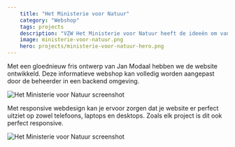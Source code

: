 ```yaml
---
    title: "Het Ministerie voor Natuur"
    category: "Webshop"
    tags: projects
    description: "VZW Het Ministerie voor Natuur heeft de ideeën om van tuinen, bedrijventerreinen en steden bondgenoten van de natuur te maken. En ze helpen die uitvoeren ook."
    image: ministerie-voor-natuur.png
    hero: projects/ministerie-voor-natuur-hero.png
---
```


Met een gloednieuw fris ontwerp van Jan Modaal hebben we de website ontwikkeld. Deze informatieve webshop kan volledig worden aangepast door de beheerder in een backend omgeving.

![Het Ministerie voor Natuur screenshot](../../images/projects/ministerie-screenshot1.png)

Met responsive webdesign kan je ervoor zorgen dat je website er perfect uitziet op zowel telefoons, laptops en desktops. Zoals elk project is dit ook perfect responsive.

![Het Ministerie voor Natuur screenshot](../../images/projects/ministerie-screenshot2.png)